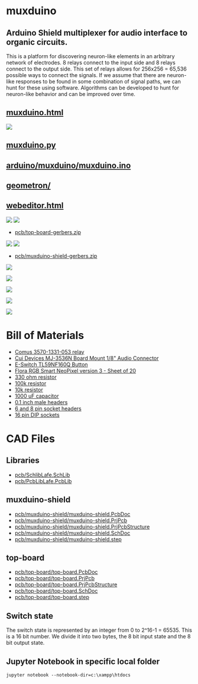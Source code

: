 # muxduino

## Arduino Shield multiplexer for audio interface to organic circuits.

This is a platform for discovering neuron-like elements in an arbitrary network of electrodes. 8 relays connect to the input side and 8 relays connect to the output side. This set of relays allows for 256x256 = 65,536 possible ways to connect the signals.  If we assume that there are neuron-like responses to be found in some combination of signal paths, we can hunt for these using software.  Algorithms can be developed to hunt for neuron-like behavior and can be improved over time.  

## [muxduino.html](muxduino.html)

![](images/screenshot.png)

## [muxduino.py](muxduino.py)

## [arduino/muxduino/muxduino.ino](arduino/muxduino/muxduino.ino)

## [geometron/](geometron/)

## [webeditor.html](webeditor.html)

[![](images/top-board-gerbers.png)](pcb/top-board-gerbers.zip)
[![](images/top-board.png)](pcb/top-board-gerbers.zip)

 - [pcb/top-board-gerbers.zip](pcb/top-board-gerbers.zip)

[![](images/muxduino-shield-gerbers.png)](pcb/muxduino-shield-gerbers.zip)
[![](images/muxduino-shield.png)](pcb/muxduino-shield-gerbers.zip)

 - [pcb/muxduino-shield-gerbers.zip](pcb/muxduino-shield-gerbers.zip)

[![](images/relay.png)](https://www.digikey.com/en/products/detail/comus-international/3570-1331-053/7497099)

[![](images/button-digikey.png)](https://www.digikey.com/en/products/detail/e-switch/TL59NF160Q/390533)

[![](images/neopixels.png)](https://www.adafruit.com/product/1559)

[![](images/aux-photo.png)](https://www.digikey.com/en/products/detail/cui-devices/MJ-3536N/281264)

[![](images/aux-drawing.png)](https://www.digikey.com/en/products/detail/cui-devices/MJ-3536N/281264)

# Bill of Materials

 - [Comus 3570-1331-053 relay](https://www.digikey.com/en/products/detail/comus-international/3570-1331-053/7497099)
 - [Cui Devices MJ-3536N Board Mount 1/8" Audio Connector](https://www.digikey.com/en/products/detail/cui-devices/MJ-3536N/281264)
 - [E-Switch TL59NF160Q Button](https://www.digikey.com/en/products/detail/e-switch/TL59NF160Q/390533)
 - [Flora RGB Smart NeoPixel version 3 - Sheet of 20](https://www.adafruit.com/product/1559)
 - [330 ohm resistor](https://www.digikey.com/en/products/detail/stackpole-electronics-inc/CF18JT330R/1741683)
 - [100k resistor](https://www.digikey.com/en/products/detail/stackpole-electronics-inc/RNF14FTD100K/1706591)
 - [10k resistor](https://www.digikey.com/en/products/detail/yageo/MFR-25FBF52-10K/13219)
 - [1000 uF capacitor](https://www.digikey.com/en/products/detail/rubycon/16PK1000MEFC10X12-5/3563556)
 - [0.1 inch male headers](https://www.digikey.com/en/products/detail/amphenol-cs-commercial-products/G800W268018EU/17083164)
 - [6 and 8 pin socket headers](https://www.amazon.com/Didamx-120Pcs-2-54MM-Stackable-arduino/dp/B074GQ9LKY/)
 - [16 pin DIP sockets](https://www.amazon.com/uxcell-Pieces-2-54mm-Double-Adapter/dp/B00O9YPVAM/)

# CAD Files

## Libraries

 - [pcb/SchlibLafe.SchLib](pcb/SchlibLafe.SchLib)
 - [pcb/PcbLibLafe.PcbLib](pcb/PcbLibLafe.PcbLib)

## muxduino-shield

 - [pcb/muxduino-shield/muxduino-shield.PcbDoc](pcb/muxduino-shield/muxduino-shield.PcbDoc)
 - [pcb/muxduino-shield/muxduino-shield.PrjPcb](pcb/muxduino-shield/muxduino-shield.PrjPcb)
 - [pcb/muxduino-shield/muxduino-shield.PrjPcbStructure](pcb/muxduino-shield/muxduino-shield.PrjPcbStructure)
 - [pcb/muxduino-shield/muxduino-shield.SchDoc](pcb/muxduino-shield/muxduino-shield.SchDoc)
 - [pcb/muxduino-shield/muxduino-shield.step](pcb/muxduino-shield/muxduino-shield.step)

## top-board

 - [pcb/top-board/top-board.PcbDoc](pcb/top-board/top-board.PcbDoc)
 - [pcb/top-board/top-board.PrjPcb](pcb/top-board/top-board.PrjPcb)
 - [pcb/top-board/top-board.PrjPcbStructure](pcb/top-board/top-board.PrjPcbStructure)
 - [pcb/top-board/top-board.SchDoc](pcb/top-board/top-board.SchDoc)
 - [pcb/top-board/top-board.step](pcb/top-board/top-board.step)

## Switch state

The switch state is represented by an integer from 0 to 2^16-1 = 65535. This is a 16 bit number. We divide it into two bytes, the 8 bit input state and the 8 bit output state.  

## Jupyter Notebook in specific local folder

```
jupyter notebook --notebook-dir=c:\xampp\htdocs 
```


